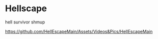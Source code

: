 # Hellscape
 hell survivor shmup

https://github.com/HellEscapeMain/Assets/Videos&Pics/HellEscapeMain
